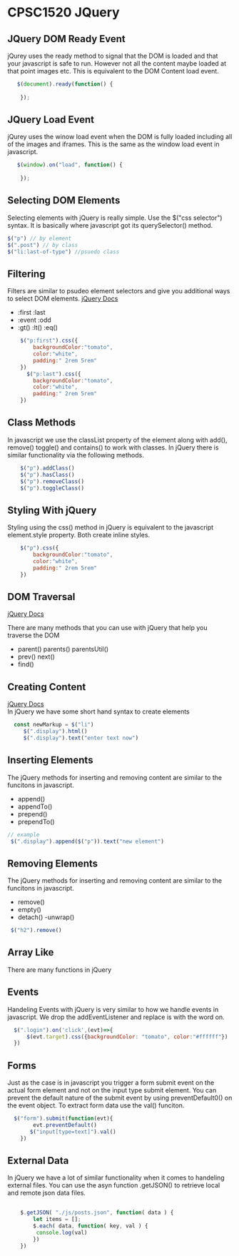 # CPSC1520 JQuery


## JQuery DOM Ready Event
jQurey uses the ready method to signal that the DOM is loaded and that your javascript is safe to run. However not all the content maybe loaded at that point images etc. This is equivalent to the DOM Content  load event.
```js
   $(document).ready(function() {
        
    });
```

## JQuery Load Event
jQurey uses the winow load event when the DOM is fully loaded including all of the images and iframes. This is the same as the window load event in javascript.
```js
   $(window).on("load", function() {
        
    });
```


## Selecting DOM Elements
Selecting elements with jQuery is really simple. Use the $("css selector") syntax. It is basically where javascript got its querySelector() method.  
```js
$("p") // by element
$(".post") // by class
$("li:last-of-type") //psuedo class
```

## Filtering
Filters are similar to psudeo element selectors and give you additional ways to select DOM elements.  [jQuery Docs](https://api.jquery.com/category/traversing/filtering/)
- :first  :last
- :event :odd
- :gt() :lt()  :eq()
```js
    $("p:first").css({
        backgroundColor:"tomato",
        color:"white",
        padding:" 2rem 5rem"
    })
      $("p:last").css({
        backgroundColor:"tomato",
        color:"white",
        padding:" 2rem 5rem"
    })
```

## Class Methods
In javascript we use the classList property of the element along with add(), remove() toggle() and contains() to work with classes. In jQuery there is similar functionality via the following methods. 
```js
    $("p").addClass()
    $("p").hasClass()
    $("p").removeClass()
    $("p").toggleClass()
```

## Styling With jQuery
Styling using the css() method in jQuery is equivalent to the javascript element.style property. Both create inline styles.  
```js
    $("p").css({
        backgroundColor:"tomato",
        color:"white",
        padding:" 2rem 5rem"
    })
```

## DOM Traversal
[jQuery Docs](https://api.jquery.com/category/traversing/tree-traversal/)  

There are many methods that you can use with jQuery that help you traverse the DOM  

- parent() parents() parentsUtil()
- prev() next()
- find()

## Creating Content  
[jQuery Docs](https://api.jquery.com/category/manipulation/dom-insertion-inside/)  
In jQuery we have some short hand syntax to create elements
```javascript
  const newMarkup = $("li")
     $(".display").html()
     $(".display").text("enter text now") 
```

## Inserting Elements
The jQuery methods for inserting and removing content are similar to the funcitons in javascript.
- append() 
- appendTo()
- prepend() 
- prependTo()

```javascript
// example 
 $(".display").append($("p")).text("new element")
```

## Removing Elements
The jQuery methods for inserting and removing content are similar to the funcitons in javascript.
- remove()
- empty()
- detach()
-unwrap()
```javascript
 $("h2").remove()
```
## Array Like
There are many functions in jQuery

## Events
Handeling Events with jQuery is very similar to how we handle events in javascript. We drop the addEventListener and replace is with the word on.
```javascript
  $(".login").on('click',(evt)=>{
      $(evt.target).css({backgroundColor: "tomato", color:"#ffffff"})
  })

  ```
 


## Forms
Just as the case is in javascript you trigger a form submit event on the actual form element and not on the input type submit element. You can prevent the default nature of the submit event by using preventDefault0() on the event object. To extract form data use the val() funciton.
```javascript
  $("form").submit(function(evt){
        evt.preventDefault()
       $("input[type=text]").val() 
    })
```

## External Data
In jQuery we have a lot of similar functionality when it comes to handeling external files. You can use the asyn function .getJSON() to retrieve local and remote json data files.
```javascript
  
    $.getJSON( "./js/posts.json", function( data ) {
        let items = [];
        $.each( data, function( key, val ) {
         console.log(val)
        })
    })

```

 
 